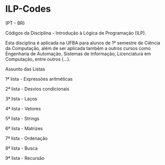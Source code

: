 # ILP-Codes

(PT - BR)

Códigos da Disciplina - Introdução à Lógica de Programação (ILP).

Esta disciplina é aplicada na UFBA para alunos de 1º semestre de Ciência da Computação, além de ser aplicada também a outros cursos como Engenharia de Automação, Sistemas de Informação, Licenciatura em Computação, entre outros (...).


Assunto das Listas 

1ª lista - Expressões aritméticas 

2ª lista - Desvios condicionais 

3ª lista - Laços

4ª lista - Vetores

5ª lista - Strings

6ª lista - Matrizes

7ª lista - Ordenação

8ª lista - Busca

9ª lista - Recursão
